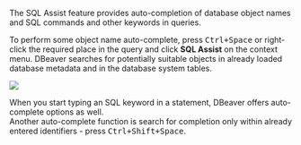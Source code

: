 The SQL Assist feature provides auto-completion of database object names and SQL commands and other keywords in queries.
 
To perform some object name auto-complete, press <kbd>Ctrl+Space</kbd> or right-click the required place in the query and click **SQL Assist** on the context menu. DBeaver searches for potentially suitable objects in already loaded database metadata and in the database system tables. 

![](images/ug/SQL-Assist.png)

When you start typing an SQL keyword in a statement, DBeaver offers auto-complete options as well.  
Another auto-complete function is search for completion only within already entered identifiers - press <kbd>Ctrl+Shift+Space</kbd>.  